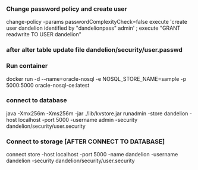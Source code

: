 ### Change password policy and create user ###
change-policy -params passwordComplexityCheck=false
execute 'create user dandelion identified by "dandelionpass" admin' ; 
execute "GRANT readwrite TO USER dandelion"

### after alter table update file dandelion/security/user.passwd ###

### Run container ### 
docker run -d --name=oracle-nosql -e NOSQL_STORE_NAME=sample -p 5000:5000 oracle-nosql-ce:latest 

### connect to database ### 
java -Xmx256m -Xms256m -jar ./lib/kvstore.jar runadmin -store dandelion -host localhost -port 5000 -username admin -security dandelion/security/user.security


### Connect to storage [AFTER CONNECT TO DATABASE] ###
connect store -host localhost -port 5000 -name dandelion -username dandelion -security dandelion/security/user.security
